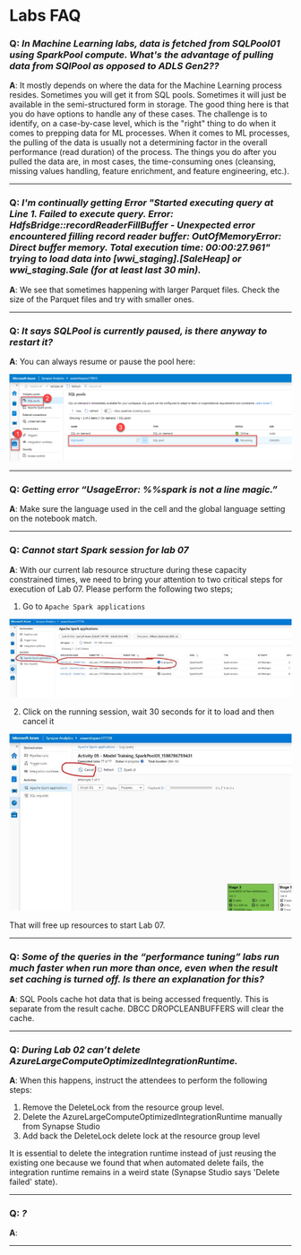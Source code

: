 # Labs FAQ

### **Q**: _In Machine Learning labs, data is fetched from SQLPool01 using SparkPool compute. What's the advantage of pulling data from SQlPool as opposed to ADLS Gen2??_

**A**: It mostly depends on where the data for the Machine Learning process resides. Sometimes you will get it from SQL pools. Sometimes it will just be available in the semi-structured form in storage. The good thing here is that you do have options to handle any of these cases. The challenge is to identify, on a case-by-case level, which is the "right" thing to do when it comes to prepping data for ML processes. When it comes to ML processes, the pulling of the data is usually not a determining factor in the overall performance (read duration) of the process. The things you do after you pulled the data are, in most cases, the time-consuming ones (cleansing, missing values handling, feature enrichment, and feature engineering, etc.).

---

### **Q**: _I'm continually getting Error "Started executing query at Line 1. Failed to execute query. Error: HdfsBridge::recordReaderFillBuffer - Unexpected error encountered filling record reader buffer: OutOfMemoryError: Direct buffer memory. Total execution time: 00:00:27.961" trying to load data into [wwi_staging].[SaleHeap] or wwi_staging.Sale (for at least last 30 min)._

**A**: We see that sometimes happening with larger Parquet files. Check the size of the Parquet files and try with smaller ones.

---

### **Q**: _It says SQLPool is currently paused, is there anyway to restart it?_

**A**: You can always resume or pause the pool here:

![Resume SQL pool](./media/sql_pool_resume.png)

---

### **Q**: _Getting error “UsageError: %%spark is not a line magic.”_

**A**: Make sure the language used in the cell and the global language setting on the notebook match.

---

### **Q**: _Cannot start Spark session for lab 07_

**A**: With our current lab resource structure during these capacity constrained times, we need to bring your attention to two critical steps for execution of Lab 07. Please perform the following two steps;

1. Go to `Apache Spark applications`

![Spark pool applications](./media/spark_pool_applications.jpeg)

2. Click on the running session, wait 30 seconds for it to load and then cancel  it

![Cancel Spark pool application](./media/spark_pool_cancel_application.jpeg)

That will free up resources to start Lab 07.

---

### **Q**: _Some of the queries in the “performance tuning” labs run much faster when run more than once, even when the result set caching is turned off. Is there an explanation for this?_

**A**: SQL Pools cache hot data that is being accessed frequently. This is separate from the result cache. DBCC DROPCLEANBUFFERS will clear the cache.

---

### **Q**: _During Lab 02 can’t delete AzureLargeComputeOptimizedIntegrationRuntime._

**A**: When this happens, instruct the attendees to perform the following steps:

1. Remove the DeleteLock from the resource group level.
2. Delete the AzureLargeComputeOptimizedIntegrationRuntime manually from Synapse Studio
3. Add back the DeleteLock delete lock at the resource group level

It is essential to delete the integration runtime instead of just reusing the existing one because we found that when automated delete fails, the integration runtime remains in a weird state (Synapse Studio says 'Delete failed' state).

---

### **Q**: _?_

**A**: 

---
